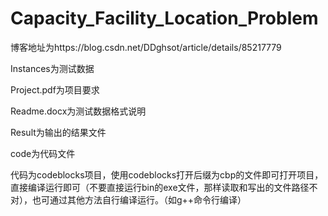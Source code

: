 # Capacity_Facility_Location_Problem

博客地址为https://blog.csdn.net/DDghsot/article/details/85217779

Instances为测试数据

Project.pdf为项目要求

Readme.docx为测试数据格式说明

Result为输出的结果文件

code为代码文件

代码为codeblocks项目，使用codeblocks打开后缀为cbp的文件即可打开项目，直接编译运行即可（不要直接运行bin的exe文件，那样读取和写出的文件路径不对），也可通过其他方法自行编译运行。（如g++命令行编译）
